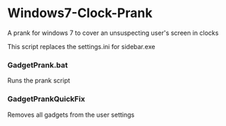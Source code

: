 # Windows7-Clock-Prank
A prank for windows 7 to cover an unsuspecting user's screen in clocks

This script replaces the settings.ini for sidebar.exe

### GadgetPrank.bat

  Runs the prank script

### GadgetPrankQuickFix

  Removes all gadgets from the user settings
